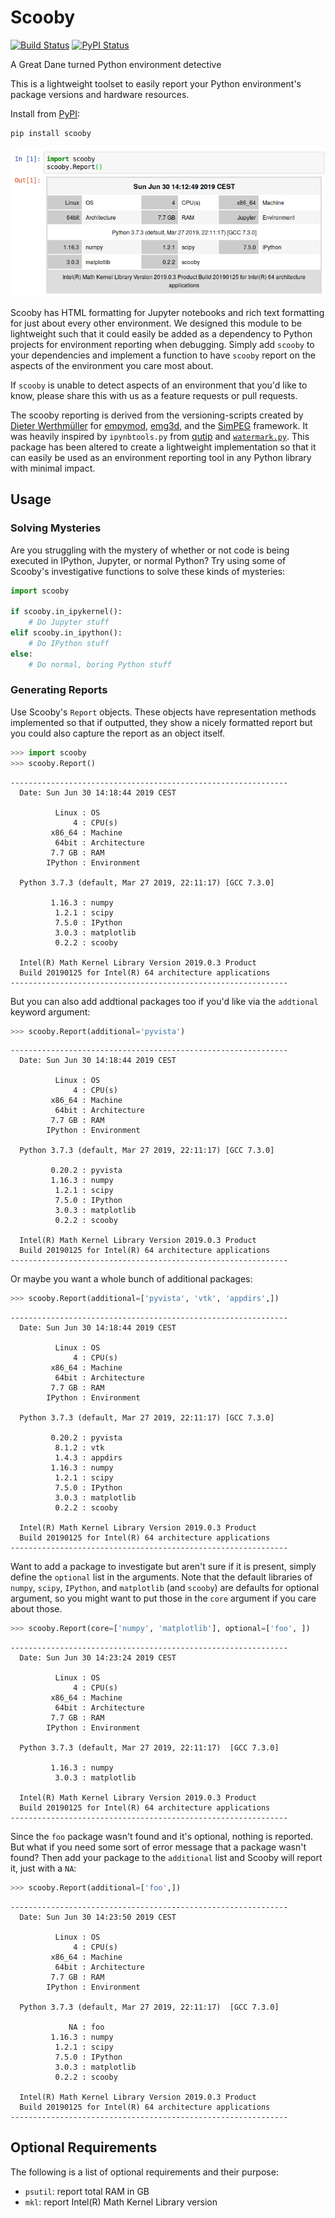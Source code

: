 # Scooby

[![Build Status](https://travis-ci.org/banesullivan/scooby.svg?branch=master)](https://travis-ci.org/banesullivan/scooby)
[![PyPI Status](https://img.shields.io/pypi/v/scooby.svg?logo=python&logoColor=white)](https://pypi.org/project/scooby/)


A Great Dane turned Python environment detective

This is a lightweight toolset to easily report your Python environment's
package versions and hardware resources.


Install from [PyPI](https://pypi.org/project/scooby/):

```bash
pip install scooby
```

![Jupyter Notebook Formatting](https://github.com/banesullivan/scooby/raw/master/assets/jupyter.png)

Scooby has HTML formatting for Jupyter notebooks and rich text formatting for
just about every other environment. We designed this module to be lightweight
such that it could easily be added as a dependency to Python projects for
environment reporting when debugging. Simply add `scooby` to your dependencies
and implement a function to have `scooby` report on the aspects of the
environment you care most about.

If `scooby` is unable to detect aspects of an environment that you'd like to
know, please share this with us as a feature requests or pull requests.






The scooby reporting is derived from the versioning-scripts created by [Dieter
Werthmüller](https://github.com/prisae) for
[empymod](https://empymod.github.io), [emg3d](https://empymod.github.io), and
the [SimPEG](https://github.com/simpeg/) framework. It was heavily inspired by
`ipynbtools.py` from [qutip](https://github.com/qutip) and
[`watermark.py`](https://github.com/rasbt/watermark). This package has been
altered to create a lightweight implementation so that it can easily be used as
an environment reporting tool in any Python library with minimal impact.

## Usage

### Solving Mysteries

Are you struggling with the mystery of whether or not code is being executed in
IPython, Jupyter, or normal Python? Try using some of Scooby's investigative
functions to solve these kinds of mysteries:

```py
import scooby

if scooby.in_ipykernel():
    # Do Jupyter stuff
elif scooby.in_ipython():
    # Do IPython stuff
else:
    # Do normal, boring Python stuff
```

### Generating Reports

Use Scooby's `Report` objects. These objects have representation methods
implemented so that if outputted, they show a nicely formatted report but you
could also capture the report as an object itself.

```py
>>> import scooby
>>> scooby.Report()
```
```
--------------------------------------------------------------
  Date: Sun Jun 30 14:18:44 2019 CEST

          Linux : OS
              4 : CPU(s)
         x86_64 : Machine
          64bit : Architecture
         7.7 GB : RAM
        IPython : Environment

  Python 3.7.3 (default, Mar 27 2019, 22:11:17) [GCC 7.3.0]

         1.16.3 : numpy
          1.2.1 : scipy
          7.5.0 : IPython
          3.0.3 : matplotlib
          0.2.2 : scooby

  Intel(R) Math Kernel Library Version 2019.0.3 Product
  Build 20190125 for Intel(R) 64 architecture applications
--------------------------------------------------------------
```

But you can also add addtional packages too if you'd like via the `addtional`
keyword argument:

```py
>>> scooby.Report(additional='pyvista')
```
```
--------------------------------------------------------------
  Date: Sun Jun 30 14:18:44 2019 CEST

          Linux : OS
              4 : CPU(s)
         x86_64 : Machine
          64bit : Architecture
         7.7 GB : RAM
        IPython : Environment

  Python 3.7.3 (default, Mar 27 2019, 22:11:17) [GCC 7.3.0]

         0.20.2 : pyvista
         1.16.3 : numpy
          1.2.1 : scipy
          7.5.0 : IPython
          3.0.3 : matplotlib
          0.2.2 : scooby

  Intel(R) Math Kernel Library Version 2019.0.3 Product
  Build 20190125 for Intel(R) 64 architecture applications
--------------------------------------------------------------
```

Or maybe you want a whole bunch of additional packages:

```py
>>> scooby.Report(additional=['pyvista', 'vtk', 'appdirs',])
```
```
--------------------------------------------------------------
  Date: Sun Jun 30 14:18:44 2019 CEST

          Linux : OS
              4 : CPU(s)
         x86_64 : Machine
          64bit : Architecture
         7.7 GB : RAM
        IPython : Environment

  Python 3.7.3 (default, Mar 27 2019, 22:11:17) [GCC 7.3.0]

         0.20.2 : pyvista
          8.1.2 : vtk
          1.4.3 : appdirs
         1.16.3 : numpy
          1.2.1 : scipy
          7.5.0 : IPython
          3.0.3 : matplotlib
          0.2.2 : scooby

  Intel(R) Math Kernel Library Version 2019.0.3 Product
  Build 20190125 for Intel(R) 64 architecture applications
--------------------------------------------------------------
```


Want to add a package to investigate but aren't sure if it is present, simply
define the `optional` list in the arguments. Note that the default libraries of
`numpy`, `scipy`, `IPython`, and `matplotlib` (and `scooby`) are defaults for
optional argument, so you might want to put those in the `core` argument if you
care about those.

```py
>>> scooby.Report(core=['numpy', 'matplotlib'], optional=['foo', ])
```
```
--------------------------------------------------------------
  Date: Sun Jun 30 14:23:24 2019 CEST

          Linux : OS
              4 : CPU(s)
         x86_64 : Machine
          64bit : Architecture
         7.7 GB : RAM
        IPython : Environment

  Python 3.7.3 (default, Mar 27 2019, 22:11:17)  [GCC 7.3.0]

         1.16.3 : numpy
          3.0.3 : matplotlib

  Intel(R) Math Kernel Library Version 2019.0.3 Product
  Build 20190125 for Intel(R) 64 architecture applications
--------------------------------------------------------------
```

Since the `foo` package wasn't found and it's optional, nothing is reported.
But what if you need some sort of error message that a package wasn't found?
Then add your package to the `additional` list and Scooby will report it, just
with a `NA`:

```py
>>> scooby.Report(additional=['foo',])
```
```
--------------------------------------------------------------
  Date: Sun Jun 30 14:23:50 2019 CEST

          Linux : OS
              4 : CPU(s)
         x86_64 : Machine
          64bit : Architecture
         7.7 GB : RAM
        IPython : Environment

  Python 3.7.3 (default, Mar 27 2019, 22:11:17)  [GCC 7.3.0]

             NA : foo
         1.16.3 : numpy
          1.2.1 : scipy
          7.5.0 : IPython
          3.0.3 : matplotlib
          0.2.2 : scooby

  Intel(R) Math Kernel Library Version 2019.0.3 Product
  Build 20190125 for Intel(R) 64 architecture applications
--------------------------------------------------------------
```


## Optional Requirements

The following is a list of optional requirements and their purpose:

- `psutil`: report total RAM in GB
- `mkl`: report Intel(R) Math Kernel Library version
